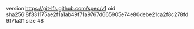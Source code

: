 version https://git-lfs.github.com/spec/v1
oid sha256:8f331175ae2f1a1ab49f71a9767d665905e74e80debe21ca2f8c278fd9f71a31
size 48
